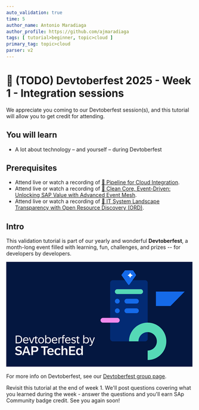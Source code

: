 ```yaml
---
auto_validation: true
time: 5
author_name: Antonio Maradiaga
author_profile: https://github.com/ajmaradiaga
tags: [ tutorial>beginner, topic>cloud ]
primary_tag: topic>cloud
parser: v2
---
```

  
# 🔴 (TODO) Devtoberfest 2025 - Week 1 - Integration sessions

<!-- description --> We appreciate you coming to our Devtoberfest session(s), and this tutorial will allow you to get credit for attending.

## You will learn

- A lot about technology – and yourself – during Devtoberfest

## Prerequisites

- Attend live or watch a recording of [🔴 Pipeline for Cloud Integration](https://www.youtube.com/watch?v=LFfW8rnm4fU).
- Attend live or watch a recording of [🔴 Clean Core, Event-Driven: Unlocking SAP Value with Advanced Event Mesh](https://youtube.com/watch?v=J86agPa9bOk).
- Attend live or watch a recording of [🔴 IT System Landscape Transparency with Open Resource Discovery (ORD)](https://youtube.com/watch?v=IwyaX_XoSuo).

## Intro

This validation tutorial is part of our yearly and wonderful **Devtoberfest**, a month-long event filled with learning, fun, challenges, and prizes -- for developers by developers.

![Devtoberfest](devtoberfestBanner2.png) 

For more info on Devtoberfest, see our [Devtoberfest group page](https://community.sap.com/t5/devtoberfest/gh-p/Devtoberfest).

Revisit this tutorial at the end of week 1.  We'll post questions covering what you learned during the week - answer the questions and you'll earn SAp Community badge credit.  See you again soon!

<!--

### Question 1 - 🔴 Pipeline for Cloud Integration

<div>&nbsp;</div><iframe width="560" height="315" src="https://www.youtube.com/embed/LFfW8rnm4fU" frameborder="0" allowfullscreen></iframe>

### Question 2 - 🔴 Clean Core, Event-driven

<div>&nbsp;</div><iframe width="560" height="315" src="https://www.youtube.com/embed/J86agPa9bOk" frameborder="0" allowfullscreen></iframe>

### Question 3 - 🔴 Open Resource Discovery

<div>&nbsp;</div><iframe width="560" height="315" src="https://www.youtube.com/embed/IwyaX_XoSuo" frameborder="0" allowfullscreen></iframe>
-->